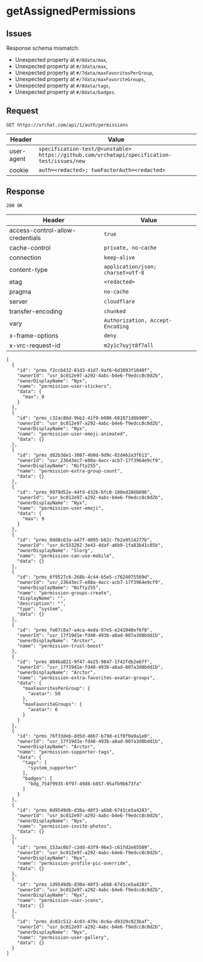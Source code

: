 # getAssignedPermissions

## Issues
Response schema mismatch:
* Unexpected property at ``#/0data/max``,
* Unexpected property at ``#/3data/max``,
* Unexpected property at ``#/7data/maxFavoritesPerGroup``,
* Unexpected property at ``#/7data/maxFavoriteGroups``,
* Unexpected property at ``#/8data/tags``,
* Unexpected property at ``#/8data/badges``.
## Request
`GET https://vrchat.com/api/1/auth/permissions`

| Header | Value |
| ------ | ----- |
| user-agent | `specification-test/@<unstable> https://github.com/vrchatapi/specification-test/issues/new` |
| cookie | `auth=<redacted>; twoFactorAuth=<redacted>` |


## Response
`200 OK`

| Header | Value |
| ------ | ----- |
| access-control-allow-credentials | `true` |
| cache-control | `private, no-cache` |
| connection | `keep-alive` |
| content-type | `application/json; charset=utf-8` |
| etag | `<redacted>` |
| pragma | `no-cache` |
| server | `cloudflare` |
| transfer-encoding | `chunked` |
| vary | `Authorization, Accept-Encoding` |
| x-frame-options | `deny` |
| x-vrc-request-id | `m2y1c7uyjt8f7all` |

```jsonc
[
  {
    "id": "prms_f2ccb432-81d3-41d7-9af6-6d3893f1840f",
    "ownerId": "usr_bc012e97-a292-4abc-b4e6-f9edcc8c0d2b",
    "ownerDisplayName": "Nyx",
    "name": "permission-user-stickers",
    "data": {
      "max": 9
    }
  },
  {
    "id": "prms_c32ac86d-9bb2-41f9-b086-681871d8b909",
    "ownerId": "usr_bc012e97-a292-4abc-b4e6-f9edcc8c0d2b",
    "ownerDisplayName": "Nyx",
    "name": "permission-user-emoji-animated",
    "data": {}
  },
  {
    "id": "prms_d82b3de1-3087-4b0d-9d9c-02d462a3f613",
    "ownerId": "usr_23643ec7-e88a-4acc-acb7-17f3964e9cf9",
    "ownerDisplayName": "Nifty255",
    "name": "permission-extra-group-count",
    "data": {}
  },
  {
    "id": "prms_9979d52e-44fd-432b-bfc0-180ed286b896",
    "ownerId": "usr_bc012e97-a292-4abc-b4e6-f9edcc8c0d2b",
    "ownerDisplayName": "Nyx",
    "name": "permission-user-emoji",
    "data": {
      "max": 9
    }
  },
  {
    "id": "prms_0dd8c63a-a47f-4095-b82c-fb2a9514277b",
    "ownerId": "usr_6c553262-3e43-4daf-a6b9-1fa83b41c85b",
    "ownerDisplayName": "Slorg",
    "name": "permission-can-use-mobile",
    "data": {}
  },
  {
    "id": "prms_6f9527c6-268b-4c44-b5e5-c7624075569d",
    "ownerId": "usr_23643ec7-e88a-4acc-acb7-17f3964e9cf9",
    "ownerDisplayName": "Nifty255",
    "name": "permission-groups-create",
    "displayName": "",
    "description": "",
    "type": "system",
    "data": {}
  },
  {
    "id": "prms_fe07c8a7-a4ca-4eda-97e5-e241040ef6f8",
    "ownerId": "usr_17f19d1e-fd48-493b-a8ad-807a3d8bdd1b",
    "ownerDisplayName": "Arctor",
    "name": "permission-trust-boost"
  },
  {
    "id": "prms_804ba021-9f47-4e25-9847-1f42fdb2e6ff",
    "ownerId": "usr_17f19d1e-fd48-493b-a8ad-807a3d8bdd1b",
    "ownerDisplayName": "Arctor",
    "name": "permission-extra-favorites-avatar-groups",
    "data": {
      "maxFavoritesPerGroup": {
        "avatar": 50
      },
      "maxFavoriteGroups": {
        "avatar": 6
      }
    }
  },
  {
    "id": "prms_76f33deb-dd5d-46b7-b79d-e1f8f0a9a1e0",
    "ownerId": "usr_17f19d1e-fd48-493b-a8ad-807a3d8bdd1b",
    "ownerDisplayName": "Arctor",
    "name": "permission-supporter-tags",
    "data": {
      "tags": [
        "system_supporter"
      ],
      "badges": [
        "bdg_754f9935-0f97-49d8-b857-95afb9b673fa"
      ]
    }
  },
  {
    "id": "prms_0d9549db-d30a-48f3-a6b8-6741ce5a4283",
    "ownerId": "usr_bc012e97-a292-4abc-b4e6-f9edcc8c0d2b",
    "ownerDisplayName": "Nyx",
    "name": "permission-invite-photos",
    "data": {}
  },
  {
    "id": "prms_153ac0b7-c2dd-43f9-96e3-c61fd2e85509",
    "ownerId": "usr_bc012e97-a292-4abc-b4e6-f9edcc8c0d2b",
    "ownerDisplayName": "Nyx",
    "name": "permission-profile-pic-override",
    "data": {}
  },
  {
    "id": "prms_1d9549db-d30a-48f3-a6b8-6741ce5a4283",
    "ownerId": "usr_bc012e97-a292-4abc-b4e6-f9edcc8c0d2b",
    "ownerDisplayName": "Nyx",
    "name": "permission-user-icons",
    "data": {}
  },
  {
    "id": "prms_dc02c512-4c03-479c-8c6a-d9329c023baf",
    "ownerId": "usr_bc012e97-a292-4abc-b4e6-f9edcc8c0d2b",
    "ownerDisplayName": "Nyx",
    "name": "permission-user-gallery",
    "data": {}
  }
]
```
